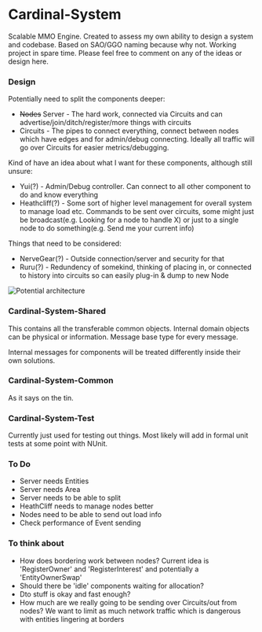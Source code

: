 Cardinal-System
===============
Scalable MMO Engine. Created to assess my own ability to design a system and codebase. Based on SAO/GGO naming because why not. Working project in spare time. Please feel free to comment on any of the ideas or design here.

### Design

Potentially need to split the components deeper:

* ~~Nodes~~ Server - The hard work, connected via Circuits and can advertise/join/ditch/register/more things with circuits
* Circuits - The pipes to connect everything, connect between nodes which have edges and for admin/debug connecting. Ideally all traffic will go over Circuits for easier metrics/debugging.

Kind of have an idea about what I want for these components, although still unsure:

* Yui(?) - Admin/Debug controller. Can connect to all other component to do and know everything
* Heathcliff(?) - Some sort of higher level management for overall system to manage load etc. Commands to be sent over circuits, some might just be broadcast(e.g. Looking for a node to handle X) or just to a single node to do something(e.g. Send me your current info)

Things that need to be considered:

* NerveGear(?) - Outside connection/server and security for that
* Ruru(?) - Redundency of somekind, thinking of placing in, or connected to history into circuits so can easily plug-in & dump to new Node

![Potential architecture](http://puu.sh/crNIy/f697b3ae25.png)

### Cardinal-System-Shared

This contains all the transferable common objects. Internal domain objects can be physical or information. Message base type for every message. 

Internal messages for components will be treated differently inside their own solutions.

### Cardinal-System-Common

As it says on the tin.

### Cardinal-System-Test

Currently just used for testing out things. Most likely will add in formal unit tests at some point with NUnit.

### To Do
 * Server needs Entities
 * Server needs Area
 * Server needs to be able to split
 * HeathCliff needs to manage nodes better
 * Nodes need to be able to send out load info
 * Check performance of Event sending

### To think about
* How does bordering work between nodes? Current idea is 'RegisterOwner' and 'RegisterInterest' and potentially a 'EntityOwnerSwap'
* Should there be 'idle' components waiting for allocation?
* Dto stuff is okay and fast enough?
* How much are we really going to be sending over Circuits/out from nodes? We want to limit as much network traffic which is dangerous with entities lingering at borders
